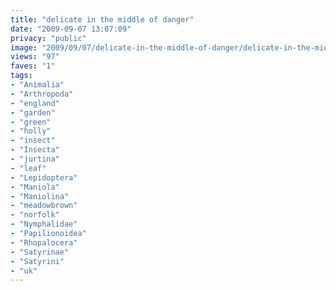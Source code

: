 ```yaml
---
title: "delicate in the middle of danger"
date: "2009-09-07 13:07:09"
privacy: "public"
image: "2009/09/07/delicate-in-the-middle-of-danger/delicate-in-the-middle-of-danger.jpg"
views: "97"
faves: "1"
tags:
- "Animalia"
- "Arthropoda"
- "england"
- "garden"
- "green"
- "holly"
- "insect"
- "Insecta"
- "jurtina"
- "leaf"
- "Lepidoptera"
- "Maniola"
- "Maniolina"
- "meadowbrown"
- "norfolk"
- "Nymphalidae"
- "Papilionoidea"
- "Rhopalocera"
- "Satyrinae"
- "Satyrini"
- "uk"
---
```

<a href="/photos/2009/09/07/delicate-in-the-middle-of-danger" rel="nofollow"></a>
